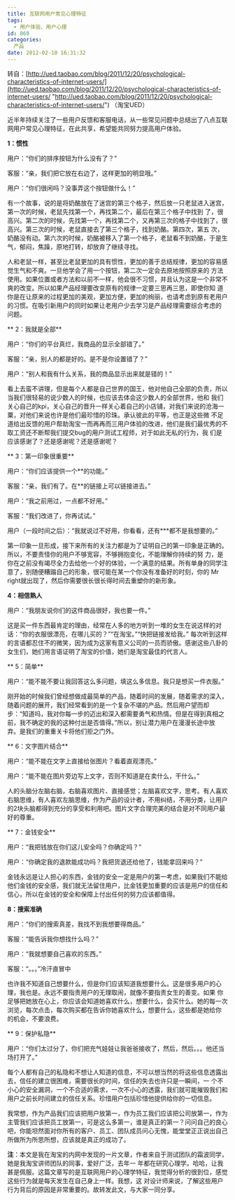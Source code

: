 ```yaml
---
title: 互联网用户常见心理特征
tags:
  - 用户体验、用户心理
id: 869
categories:
  产品
date: 2012-02-10 16:31:32
---
```


转自：[http://ued.taobao.com/blog/2011/12/20/psychological-characteristics-of-internet-users/](http://ued.taobao.com/blog/2011/12/20/psychological-characteristics-of-internet-users/ "http://ued.taobao.com/blog/2011/12/20/psychological-characteristics-of-internet-users/") （淘宝UED）

近半年持续关注了一些用户反馈和客服电话，从一些常见问题中总结出了八点互联网用户常见心理特征，在此共享，希望能共同努力提高用户体验。

**1：惯性**

用户：“你们的排序按钮为什么没有了？”

客服：“亲，我们把它放在右边了，这样更加的明显哦。”

用户：“你们很闲吗？没事弄这个按钮做什么！”

有一个故事，说的是将奶酪放在了迷宫的第三个格子，然后放一只老鼠进入迷宫，第一次的时候，老鼠先找第一个，再找第二个，最后在第三个格子中找到 了，很高兴。第二次的时候，先找第一个，再找第二个，又再第三次的格子中找到了，很高兴。第三次的时候，老鼠直接去了第三个格子，找到奶酪。第四次，第五 次，奶酪没有动。第六次的时候，奶酪被移入了第一个格子，老鼠看不到奶酪，于是生气，郁闷，焦躁，原地打转，却放弃了继续寻找。

人和老鼠一样，甚至比老鼠更加的具有惯性，更加的善于总结规律，更加的容易感觉生气和不爽。一旦他学会了用一个按钮，第二次一定会去原地按照原来的 方法使用。如果位置或者方法和以前不一样，他会很不习惯，并且认为这是一个非常不爽的改变。所以如果产品经理要改变原有的规律一定要三思再三思，即使你知 道你是在让原来的过程更加的美观，更加方便，更加的绚丽，也请考虑到原有老用户的习惯。在吸引新用户的同时如果让老用户少去学习是产品经理需要综合考虑的 问题。

** 2：我就是全部**

用户：“你们的平台真烂，我商品的显示全部错了。”

客服：“亲，别人的都是好的。是不是你设置错了？”

用户：“别人和我有什么关系，我的商品显示出来就是错的！”

看上去蛮不讲理，但是每个人都是自己世界的国王，他对他自己全部的负责，所以当我们很轻易的说少数人的时候，也应该去体会这少数人的全部世界，他和 我们关心自己的kpi，关心自己的晋升一样关心着自己的小店铺，对我们来说的沧海一粟，对他们来说也许是他们最珍惜的珍珠。承认彼此的平等，也正是这些微 不足道给出反馈的用户帮助淘宝一而再再而三用户体验的改进，他们是我们最优秀的不取工资还不断帮我们提交bug的用户测试工程师，对于如此无私的行为，我 们是应该感谢了？还是感谢呢？还是感谢呢？

** 3：第一印象很重要**

用户：“你们应该提供一个**的功能。”

客服：“亲，我们有了。在**的链接上可以链接进去。”

用户：“我之前用过，一点都不好用。”

客服：“我们改进了，你再试试。”

用户（一段时间之后）：“我就说过不好用，你看看，还有***都不是我想要的。”

第一印象一旦形成，接下来所有的关注力都是为了证明自己的第一印象是正确的。所以，不要责怪你的用户不够宽容，不够拥抱变化，不能理解你持续的努 力，是你在之前没有竭尽全力去给他一个好的体验，一个满意的结果。所有单身的同学注意了，别随便糟蹋自己的形象，很可能在某一个你没有准备好的时刻，你的 Mr right就出现了，然后你需要很长很长得时间去重塑你的新形象。

**4：相信熟人**

用户：“我朋友说你们的这件商品很好，我也要一件。”

这是买一件东西最肯定的理由，经常在人多的地方听到一堆的女生在说这样的对话：“你的衣服很漂亮，在哪儿买的？”“在淘宝。”“快把链接发给我。” 每次听到这样的言语都忍住不的微笑，因为成为这家有意义公司的一员而骄傲。感谢这些八卦的女生们，她们用言语证明了淘宝的价值，她们是淘宝最佳的代言人。

** 5：简单**

用户：“能不能不要让我回答这么多问题，填这么多信息。我只是想买一件衣服。”

刚开始的时候我们曾经想做成最简单的产品，随着时间的发展，随着需求的深入，随着问题的展开，我们经常看到的是一个复杂不堪的产品。然后用户望而却 步：“知道吗，我对你每一步的迈出和深入都需要勇气和热情。但是在得到真相之前，我不确定的我的这种付出是否值得。”所以，别让潜力用户在漫漫长途中放 弃。是我们的重重关卡将他们拒之门外。

** 6：文字图片结合**

用户：“能不能在文字上直接给张图片？看着直观漂亮。”

用户：“能不能在图片旁边写上文字，否则不知道是在卖什么，干什么。”

人的头脑分左脑右脑，右脑喜欢图片、直接感觉；左脑喜欢文字，思考。有人喜欢右脑思维，有人喜欢左脑思维，作为产品的设计者，不用纠结，不用分类，让用户的2块头脑都得到充分的享受和利用吧。图片文字合理完美的结合是对不同用户最好的尊重。

** 7：金钱安全**

用户：“我把钱放在你们这儿安全吗？你确定吗？”

用户：“你确定我的退款能成功吗？我把货退还给他了，钱能拿回来吗？”

金钱永远是让人担心的东西，金钱的安全一定是用户的第一考虑，如果我们不能给他们金钱的安全感，我们就无法留住用户，比金钱更加重要的应该是用户的信任和信心，所以在金钱的安全和保障上付出任何的努力应该都值得。

**8：搜索准确**

用户：“你们的搜索真差，我找不到我想要得商品。”

客服：“能告诉我你想找什么吗？”

用户：“我就想要自己喜欢的东西。”

客服：“。。。”冷汗直冒中

也许我不知道自己想要什么，但是你们应该知道我想要什么。这是很多用户的心理，我也是。永远不要指责用户的无理取闹，就像不要指责女生的善变。如果 你足够把她放在心上，你应该会知道她喜欢什么，想要什么，会买什么。她的每一次浏览，每次点击，每次购买都在告诉你她喜欢什么，想要什么，这些都是她给你 的机会，不要浪费。

** 9：保护私隐**

用户：“你们太过分了，你们把充气娃娃让我爸爸接收了，然后，然后。。。他还当场打开了。”

每个人都有自己的私隐和不想让人知道的信息，不可以想当然的将这些信息透露出去，信任的建立很困难，需要很长的时间，信任的失去也许只是一瞬间，一 个不小心的安全漏洞，一个不合适的需求，一次不小心的透露，我们就可能摧毁我们和用户之前长时间建立的信任关系。珍惜用户包括珍惜他提供给你的一切信息。

我常想，作为产品我们应该把用户放第一，作为员工我们应该把公司放第一，作为主管我们应该把员工放第一，可是这么多第一，谁是真正的第一？问问自己的良心吧，你能坦然面对你所有的客户、员工、团队成员问心无愧，能堂堂正正说出自己所做所为所思所想，应该就是真正的成功了。

**注**：本文是我在淘宝的内网中发现的一片文章，作者来自于测试团队的霜波同学，她是我淘宝讲师团队的同事，爱好广泛，去年一 年都在研究心理学。哈哈，让我甚是佩服。这篇文章写的是互联网用户的心理学特征，我觉得分析的很到位，感觉这些行为就是每天发生在自己身上一样。我想，这 对设计师来说，了解这些用户行为背后的原因是非常重要的。故转发此文，与大家一同分享。